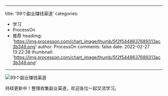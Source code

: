 
---
title: '99个副业赚钱渠道'
categories: 
 - 学习
 - ProcessOn
 - 推荐
headimg: 'https://img.processon.com/chart_image/thumb/5f2f5448637689313ac3b349.png'
author: ProcessOn
comments: false
date: 2022-02-27 13:22:38
thumbnail: 'https://img.processon.com/chart_image/thumb/5f2f5448637689313ac3b349.png'
---

<div>   
<img class="thumb" alt="99个副业赚钱渠道" src="https://img.processon.com/chart_image/thumb/5f2f5448637689313ac3b349.png" referrerpolicy="no-referrer">
<p>持续更新中！整理收集副业渠道，欢迎各位一起交流学习。</p>  
</div>
            